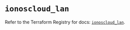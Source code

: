 # `ionoscloud_lan`

Refer to the Terraform Registry for docs: [`ionoscloud_lan`](https://registry.terraform.io/providers/ionos-cloud/ionoscloud/6.7.2/docs/resources/lan).
